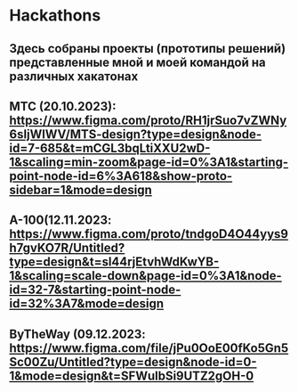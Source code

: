 # Hackathons
Здесь собраны проекты (прототипы решений) представленные мной и моей командой на различных хакатонах
---
МТС (20.10.2023):
https://www.figma.com/proto/RH1jrSuo7vZWNy6sIjWlWV/MTS-design?type=design&node-id=7-685&t=mCGL3bqLtiXXU2wD-1&scaling=min-zoom&page-id=0%3A1&starting-point-node-id=6%3A618&show-proto-sidebar=1&mode=design
---
A-100(12.11.2023:
https://www.figma.com/proto/tndgoD4O44yys9h7gvKO7R/Untitled?type=design&t=sl44rjEtvhWdKwYB-1&scaling=scale-down&page-id=0%3A1&node-id=32-7&starting-point-node-id=32%3A7&mode=design
--
ByTheWay (09.12.2023:
https://www.figma.com/file/jPu0OoE00fKo5Gn5Sc00Zu/Untitled?type=design&node-id=0-1&mode=design&t=SFWulbSi9UTZ2gOH-0
---
